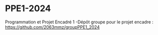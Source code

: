 # PPE1-2024
Programmation et Projet Encadré 1
	-Dépôt groupe pour le projet encadre : https://github.com/2063mmz/groupPPE1_2024
